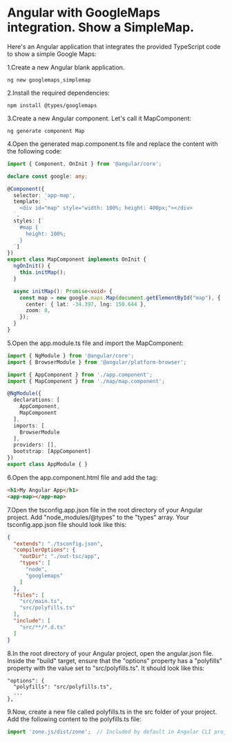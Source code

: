 # Angular with GoogleMaps integration. Show a SimpleMap.

Here's an Angular application that integrates the provided TypeScript code to show a simple Google Maps:

1.Create a new Angular blank application.
```
ng new googlemaps_simplemap
```

2.Install the required dependencies:
```
npm install @types/googlemaps
```

3.Create a new Angular component. Let's call it MapComponent:
```
ng generate component Map
```

4.Open the generated map.component.ts file and replace the content with the following code:
```typescript
import { Component, OnInit } from '@angular/core';

declare const google: any;

@Component({
  selector: 'app-map',
  template: `
    <div id="map" style="width: 100%; height: 400px;"></div>
  `,
  styles: [`
    #map {
      height: 100%;
    }
  `]
})
export class MapComponent implements OnInit {
  ngOnInit() {
    this.initMap();
  }

  async initMap(): Promise<void> {
    const map = new google.maps.Map(document.getElementById("map"), {
      center: { lat: -34.397, lng: 150.644 },
      zoom: 8,
    });
  }
}
```

5.Open the app.module.ts file and import the MapComponent:
```typescript
import { NgModule } from '@angular/core';
import { BrowserModule } from '@angular/platform-browser';

import { AppComponent } from './app.component';
import { MapComponent } from './map/map.component';

@NgModule({
  declarations: [
    AppComponent,
    MapComponent
  ],
  imports: [
    BrowserModule
  ],
  providers: [],
  bootstrap: [AppComponent]
})
export class AppModule { }
```

6.Open the app.component.html file and add the <app-map></app-map> tag:
```html
<h1>My Angular App</h1>
<app-map></app-map>
```

7.Open the tsconfig.app.json file in the root directory of your Angular project.
Add "node_modules/@types" to the "types" array. Your tsconfig.app.json file should look like this:
```json
{
  "extends": "./tsconfig.json",
  "compilerOptions": {
    "outDir": "./out-tsc/app",
    "types": [
      "node",
      "googlemaps"
    ]
  },
  "files": [
    "src/main.ts",
    "src/polyfills.ts"
  ],
  "include": [
    "src/**/*.d.ts"
  ]
}
```

8.In the root directory of your Angular project, open the angular.json file.
Inside the "build" target, ensure that the "options" property has a "polyfills" property with the value set to "src/polyfills.ts". It should look like this:

```
"options": {
  "polyfills": "src/polyfills.ts",
  ...
},
```

9.Now, create a new file called polyfills.ts in the src folder of your project. Add the following content to the polyfills.ts file:
```typescript
import 'zone.js/dist/zone';  // Included by default in Angular CLI projects
```



